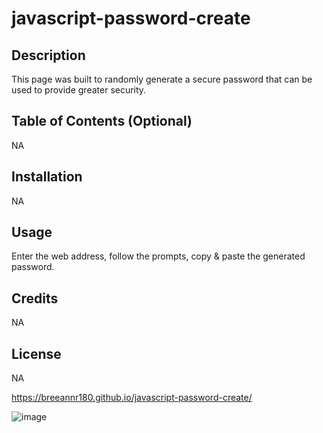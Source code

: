 # javascript-password-create



## Description

This page was built to randomly generate a secure password that can be used to provide greater security.

## Table of Contents (Optional)

NA

## Installation

NA

## Usage

Enter the web address, follow the prompts, copy & paste the generated password.

## Credits

NA

## License

NA

https://breeannr180.github.io/javascript-password-create/

![image](https://user-images.githubusercontent.com/120619974/224857159-f26bb8eb-596f-408d-8af2-0a68372161b0.png)



